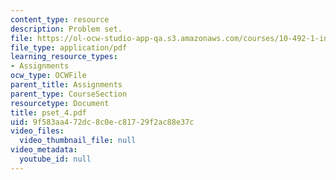 ```yaml
---
content_type: resource
description: Problem set.
file: https://ol-ocw-studio-app-qa.s3.amazonaws.com/courses/10-492-1-integrated-chemical-engineering-topics-i-process-control-by-design-fall-2004/9f583aa472dc8c0ec81729f2ac88e37c_pset_4.pdf
file_type: application/pdf
learning_resource_types:
- Assignments
ocw_type: OCWFile
parent_title: Assignments
parent_type: CourseSection
resourcetype: Document
title: pset_4.pdf
uid: 9f583aa4-72dc-8c0e-c817-29f2ac88e37c
video_files:
  video_thumbnail_file: null
video_metadata:
  youtube_id: null
---
```

